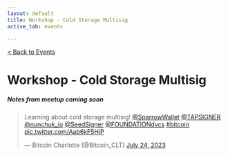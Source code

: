 ```yaml
---
layout: default
title: Workshop - Cold Storage Multisig
active_tab: events

---
```


[< Back to Events](/events)


# Workshop - Cold Storage Multisig

##### Notes from meetup coming soon

<blockquote class="twitter-tweet"><p lang="en" dir="ltr">Learning about cold storage multisig! <a href="https://twitter.com/SparrowWallet?ref_src=twsrc%5Etfw">@SparrowWallet</a> <a href="https://twitter.com/TAPSIGNER?ref_src=twsrc%5Etfw">@TAPSIGNER</a> <a href="https://twitter.com/nunchuk_io?ref_src=twsrc%5Etfw">@nunchuk_io</a> <a href="https://twitter.com/SeedSigner?ref_src=twsrc%5Etfw">@SeedSigner</a> <a href="https://twitter.com/FOUNDATIONdvcs?ref_src=twsrc%5Etfw">@FOUNDATIONdvcs</a> <a href="https://twitter.com/hashtag/bitcoin?src=hash&amp;ref_src=twsrc%5Etfw">#bitcoin</a> <a href="https://t.co/Aab6kF5HjP">pic.twitter.com/Aab6kF5HjP</a></p>&mdash; Bitcoin Charlotte (@Bitcoin_CLT) <a href="https://twitter.com/Bitcoin_CLT/status/1683621894447153153?ref_src=twsrc%5Etfw">July 24, 2023</a></blockquote> <script async src="https://platform.twitter.com/widgets.js" charset="utf-8"></script>
